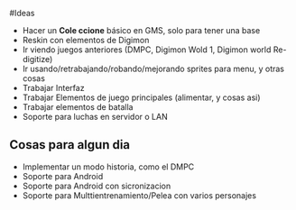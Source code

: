 #Ideas

* Hacer un  **Cole ccione** básico en GMS, solo para tener una base
* Reskin con elementos de Digimon
* Ir viendo juegos anteriores (DMPC, Digimon Wold 1, Digimon world Re-digitize)
* Ir usando/retrabajando/robando/mejorando sprites para menu, y otras cosas
* Trabajar Interfaz
* Trabajar Elementos de juego principales (alimentar, y cosas asi)
* Trabajar elementos de batalla
* Soporte para luchas en servidor o LAN

## Cosas para algun dia

* Implementar un modo historia, como el DMPC
* Soporte para Android
* Soporte para Android con sicronizacion
* Soporte para Multtientrenamiento/Pelea con varios personajes
